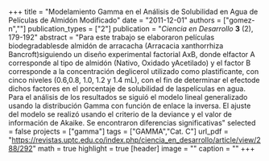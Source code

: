 +++
title = "Modelamiento Gamma en el Análisis de Solubilidad en Agua de Películas de Almidón Modificado"
date = "2011-12-01"
authors = ["gomez-n",""]
publication_types = ["2"]
publication = "*Ciencia en Desarrollo* **3** (2), 179-192"
abstract = "Para este trabajo se elaboraron películas biodegradablesde almidón de arracacha (Arracacia xanthorrhiza Bancroft)siguiendo un diseño experimental factorial AxB, donde elfactor A corresponde al tipo de almidón (Nativo, Oxidado yAcetilado) y el factor B corresponde a la concentración deglicerol utilizado como plastificante, con cinco niveles (0.6,0.8, 1.0, 1.2 y 1.4 mL), con el fin de determinar el efectode dichos factores en el porcentaje de solubilidad de laspelículas en agua. Para el análisis de los resultados se siguió el modelo lineal generalizado usando la distribución Gamma con función de enlace la inversa. El ajuste del modelo se realizó usando el criterio de la deviance y el valor de información de Akaike. Se encontraron diferencias significativas"
selected = false
projects = ["gamma"]
tags = ["GAMMA","Cat. C"]
url_pdf = "https://revistas.uptc.edu.co/index.php/ciencia_en_desarrollo/article/view/288/292"
math = true
highlight = true
[header]
image = ""
caption = ""
+++
